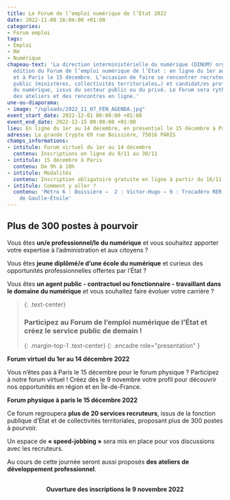 ```yaml
---
title: Le Forum de l’emploi numérique de l’État 2022
date: 2022-11-08 16:04:00 +01:00
categories:
- Forum emploi
tags:
- Emploi
- RH
- Numérique
chapeau-text: 'La direction interministérielle du numérique (DINUM) organise la 6e
  édition du Forum de l’emploi numérique de l’État : en ligne du 1er au 14 décembre
  et à Paris le 15 décembre. L’occasion de faire se rencontrer recruteurs du secteur
  public (ministères, collectivités territoriales…) et candidat/es professionnel/les
  du numérique, issus du secteur public ou du privé. Le Forum sera rythmé par un jobdating,
  des ateliers et des rencontres en ligne.'
une-ou-diaporama:
- image: "/uploads/2022_11_07_FEN_AGENDA.jpg"
event_start_date: 2022-12-01 00:00:00 +01:00
event_end_date: 2022-12-15 00:00:00 +01:00
lieu: En ligne du 1er au 14 décembre, en présentiel le 15 décembre à Paris
adresse: La grande Crypte 69 rue Boissière, 75016 PARIS
champs_informations:
- intitule: Forum virtuel du 1er au 14 décembre
  contenu: Inscriptions en ligne du 9/11 au 30/11
- intitule: 15 décembre à Paris
  contenu: De 9h à 18h
- intitule: Modalités
  contenu: Inscription obligatoire gratuite en ligne à partir du 16/11
- intitule: Comment y aller ?
  contenu: 'Métro 6 : Boissière –  2 : Victor-Hugo – 9 : Trocadéro RER A : Charles
    de Gaulle-Étoile'
---
```


## Plus de 300 postes à pourvoir

Vous êtes **un/e professionnel/le du numérique** et vous souhaitez apporter votre expertise à l’administration et aux citoyens ?

Vous êtes **jeune diplômé/e d’une école du numérique** et curieux des opportunités professionnelles offertes par l’État ?

Vous êtes **un agent public - contractuel ou fonctionnaire - travaillant dans le domaine du numérique** et vous souhaitez faire évoluer votre carrière ?


> {: .text-center}
>
> ### **Participez au Forum de l’emploi numérique de l’État et créez le service public de demain !**
>
> {: .margin-top-1 .text-center}
{: .encadre role="presentation" }

**Forum virtuel du 1er au 14 décembre 2022**

Vous n’êtes pas à Paris le 15 décembre pour le forum physique ? Participez à notre forum virtuel ! Créez dès le 9 novembre votre profil pour découvrir nos opportunités en région et en Île-de-France. 

**Forum physique à paris le 15 décembre 2022**

Ce forum regroupera **plus de 20 services recruteurs**, issus de la fonction publique d’État et de collectivités territoriales, proposant plus de 300 postes à pourvoir.

Un espace de **« speed-jobbing »** sera mis en place pour vos discussions avec les recruteurs. 

Au cours de cette journée seront aussi proposés **des ateliers de développement professionnel**.

<div align="center" style="margin-top: 30px"><b>Ouverture des inscriptions le 9 novembre 2022</b></div>